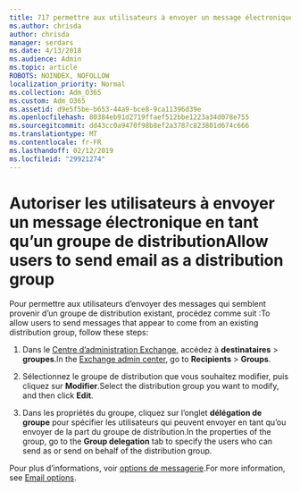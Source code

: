 ```yaml
---
title: 717 permettre aux utilisateurs à envoyer un message électronique comme une liste de distribution
ms.author: chrisda
author: chrisda
manager: serdars
ms.date: 4/13/2018
ms.audience: Admin
ms.topic: article
ROBOTS: NOINDEX, NOFOLLOW
localization_priority: Normal
ms.collection: Adm_O365
ms.custom: Adm_O365
ms.assetid: d9e5f5be-b653-44a9-bce8-9ca11396d39e
ms.openlocfilehash: 80384eb91d2719ffaef512bbe1223a34d078e755
ms.sourcegitcommit: dd43cc0a9470f98b8ef2a3787c823801d674c666
ms.translationtype: MT
ms.contentlocale: fr-FR
ms.lasthandoff: 02/12/2019
ms.locfileid: "29921274"
---
```

# <a name="allow-users-to-send-email-as-a-distribution-group"></a><span data-ttu-id="c1f99-102">Autoriser les utilisateurs à envoyer un message électronique en tant qu’un groupe de distribution</span><span class="sxs-lookup"><span data-stu-id="c1f99-102">Allow users to send email as a distribution group</span></span>

<span data-ttu-id="c1f99-103">Pour permettre aux utilisateurs d’envoyer des messages qui semblent provenir d’un groupe de distribution existant, procédez comme suit :</span><span class="sxs-lookup"><span data-stu-id="c1f99-103">To allow users to send messages that appear to come from an existing distribution group, follow these steps:</span></span>
  
1. <span data-ttu-id="c1f99-104">Dans le [Centre d’administration Exchange](https://outlook.office365.com/ecp/), accédez à **destinataires** \> **groupes**.</span><span class="sxs-lookup"><span data-stu-id="c1f99-104">In the [Exchange admin center](https://outlook.office365.com/ecp/), go to **Recipients** \> **Groups**.</span></span>
    
2. <span data-ttu-id="c1f99-105">Sélectionnez le groupe de distribution que vous souhaitez modifier, puis cliquez sur **Modifier**.</span><span class="sxs-lookup"><span data-stu-id="c1f99-105">Select the distribution group you want to modify, and then click **Edit**.</span></span>
    
3. <span data-ttu-id="c1f99-106">Dans les propriétés du groupe, cliquez sur l’onglet **délégation de groupe** pour spécifier les utilisateurs qui peuvent envoyer en tant qu’ou envoyer de la part du groupe de distribution.</span><span class="sxs-lookup"><span data-stu-id="c1f99-106">In the properties of the group, go to the **Group delegation** tab to specify the users who can send as or send on behalf of the distribution group.</span></span> 
    
<span data-ttu-id="c1f99-107">Pour plus d’informations, voir [options de messagerie](https://technet.microsoft.com/library/bb124513.aspx#groupdelegation).</span><span class="sxs-lookup"><span data-stu-id="c1f99-107">For more information, see [Email options](https://technet.microsoft.com/library/bb124513.aspx#groupdelegation).</span></span>
  


